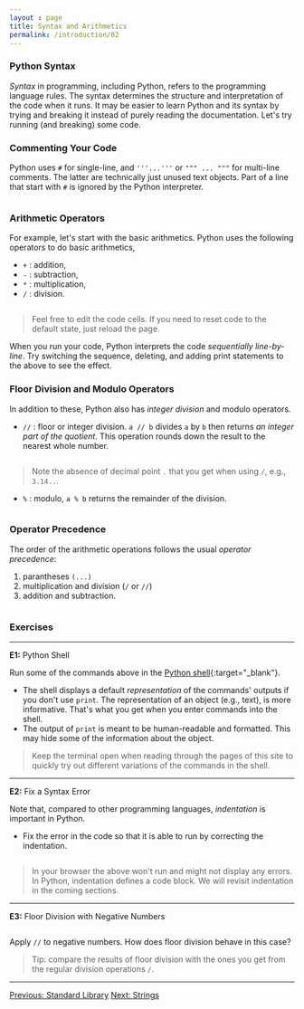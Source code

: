 ```yaml
---
layout : page
title: Syntax and Arithmetics
permalink: /introduction/02
---
```


### Python Syntax

*Syntax* in programming, including Python, refers to the programming language rules.
The syntax determines the structure and interpretation of the code when it runs.
It may be easier to learn Python and its syntax by trying and breaking
it instead of purely reading the documentation. Let's try running (and breaking)
some code.

### Commenting Your Code

Python uses `#` for single-line, and `'''...'''` or `""" ... """` for multi-line
comments. The latter are technically just unused text objects. Part of a
line that start with `#` is ignored by the Python interpreter.

<div class="language-python highlighter-rouge">
<pre class="highlight"><script type="py-editor" worker>
# This is single a comment
# everything after the first # is a comment

'''
This is multi-line comment
everything between
the triple ' or triple " quotes
are ignored. E.g., this doesn't print

print(123)
'''

print(42) # this prints the value "42" <-- command comment
</script></pre></div>

### Arithmetic Operators

For example, let's start with the basic arithmetics. Python uses the following
operators to do basic arithmetics,

- `+` : addition,
- `-` : subtraction,
- `*` : multiplication,
- `/` : division.

<div class="language-python highlighter-rouge">
<pre class="highlight"><script type="py-editor" worker>
print(10 + 5)
print(21 * 2)
print(22 / 7)
</script></pre></div>

> Feel free to edit the code cells. If you need to reset code to the default
state, just reload the page.

When you run your code, Python interprets the code *sequentially line-by-line*.
Try switching the sequence, deleting, and adding print statements to the
above to see the effect.

### Floor Division and Modulo Operators

In addition to these, Python also has *integer division* and modulo operators.

- `//` : floor or integer division. `a // b` divides `a` by `b` then returns *an
integer part of the quotient*. This operation rounds down the result to the nearest
whole number.

<div class="language-python highlighter-rouge">
<pre class="highlight"><script type="py-editor" worker>
print(22 // 7)
</script></pre></div>

> Note the absence of decimal point `.` that you get when using `/`, e.g., `3.14..`.

- `%` : modulo, `a % b` returns the remainder of the division.

<div class="language-python highlighter-rouge">
<pre class="highlight"><script type="py-editor" worker>
print(22 % 7)
</script></pre></div>

### Operator Precedence

The order of the arithmetic operations follows the usual *operator precedence*:

1. parantheses `(...)`
1. multiplication and division (`/` or `//`)
1. addition and subtraction.

<div class="language-python highlighter-rouge">
<pre class="highlight"><script type="py-editor" worker>
print((1 + 2)* 3)
print( 1 + 2 * 3)
</script></pre></div>

### Exercises

---
**E1:** Python Shell

Run some of the commands above in the [Python shell](/pythonlab/terminal/){:target="_blank"}.

- The shell displays a default *representation* of the commands' outputs if you
don't use `print`. The representation of an object (e.g., text), is more
informative. That's what you get when you enter commands into the shell.
- The output of `print` is meant to be human-readable and formatted. This may
hide some of the information about the object.

> Keep the terminal open when reading through the pages of this site to quickly
try out different variations of the commands in the shell.

---
**E2:** Fix a Syntax Error

Note that, compared to other programming languages, *indentation* is important
in Python.

- Fix the error in the code so that it is able to run by correcting the indentation.

<div class="language-python highlighter-rouge">
<pre class="highlight"><script type="py-editor" worker>
print(1 + 2)
  print(3 + 4)
</script></pre></div>

> In your browser the above won't run and might not display any errors. In Python,
indentation defines a code block. We will revisit indentation in the coming sections.

---
**E3:** Floor Division with Negative Numbers

<div class="language-python highlighter-rouge">
<pre class="highlight"><script type="py-editor" worker>
print( -13 // 7  )
print(-(13 // 7) )
</script></pre></div>

Apply `//` to negative numbers. How does floor division behave in this case?

> Tip: compare the results of floor division with the ones you get from the
regular division operations `/`.

---

<div class="prevnextlinks">
    <a id="previous" href="01">Previous: Standard Library</a>
    <a id="next" href="03">Next: Strings</a>
</div>
<script src="{{ '/assets/js/navigation.js' | relative_url }}" defer></script>

